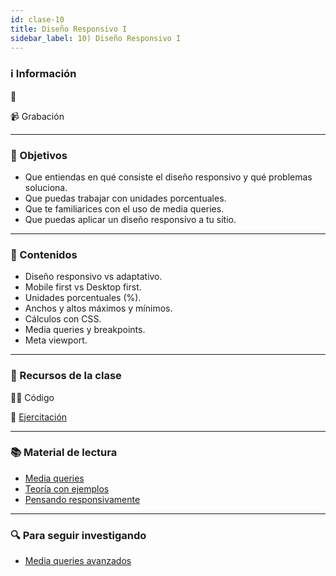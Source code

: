 ```yaml
---
id: clase-10
title: Diseño Responsivo I
sidebar_label: 10) Diseño Responsivo I
---
```


### ℹ️ Información

📆

📹 Grabación

---

### 🏁 Objetivos

- Que entiendas en qué consiste el diseño responsivo y qué problemas soluciona.
- Que puedas trabajar con unidades porcentuales.
- Que te familiarices con el uso de media queries.
- Que puedas aplicar un diseño responsivo a tu sitio.

---

### 📝 Contenidos

- Diseño responsivo vs adaptativo.
- Mobile first vs Desktop first.
- Unidades porcentuales (%).
- Anchos y altos máximos y mínimos.
- Cálculos con CSS.
- Media queries y breakpoints.
- Meta viewport.

---

### 🚀 Recursos de la clase

👩‍💻 Código

💪 [Ejercitación](https://github.com/Ada-IT/ejercicios-frontend/blob/master/modulo-1/ejercicios/10-dise%C3%B1o-responsivo-I.md)

---

### 📚 Material de lectura

- [Media queries](https://frontend.adaitw.org/docs/html-css/hc16)
- [Teoría con ejemplos](https://ada7matm.github.io/pages/media-query.html)
- [Pensando responsivamente](https://www.freecodecamp.org/news/how-to-start-thinking-responsively/)

---

### 🔍 Para seguir investigando

- [Media queries avanzados](https://css-tricks.com/logic-in-media-queries/)
